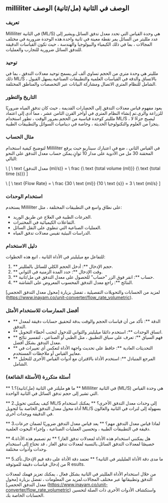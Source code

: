 ## milliliter الوصف في الثانية (مل/ثانية) الوصف

### تعريف
Milliliter في الثانية (ML/S) هي وحدة القياس التي تحدد معدل تدفق السائل.ويشير إلى عدد ملليتر من السائل يمر نقطة معينة في ثانية واحدة.هذه الوحدة ضرورية في مختلف المجالات ، بما في ذلك الكيمياء والبيولوجيا والهندسة ، حيث تكون القياسات الدقيقة للتدفق السائل ضرورية للتجارب والعمليات.

### توحيد
ملليتر هي وحدة متري من الحجم تساوي ألف لتر.يسمح توحيد معدلات التدفق ، بما في ذلك ML/S ، بالاتساق والدقة في القياسات العلمية والتطبيقات الصناعية.يسهل القبول الشامل للنظام المتري الاتصال ومشاركة البيانات عبر التخصصات والمناطق المختلفة.

### التاريخ والتطور
يعود مفهوم قياس معدلات التدفق إلى الحضارات القديمة ، حيث كان تدفق المياه ضروريًا للزراعة والري.تم إنشاء النظام المتري في أواخر القرن الثامن عشر ، مما أدى إلى اعتماد ملليتر كوحدة قياسية من الحجم.بمرور الوقت ، تطور استخدام ML/S ، ليصبح جزءًا لا يتجزأ من العلوم والتكنولوجيا الحديثة ، وخاصة في ديناميات السوائل والتطبيقات الطبية.

### مثال الحساب
لتوضيح كيفية استخدام Milliliter في القياس الثاني ، ضع في اعتبارك سيناريو حيث يرفع المحقنة 30 مل من الأدوية على مدار 10 ثوانٍ.يمكن حساب معدل التدفق على النحو التالي:

\ [
\ text {معدل التدفق (ml/s)} = \ frac {\ text {total volume (ml)}} {\ text {total time (s)}}
\]

\ [
\ text {Flow Rate} = \ frac {30 \ text {ml}} {10 \ text {s}} = 3 \ text {ml/s}
\]

### استخدام الوحدات
يستخدم Milliliter على نطاق واسع في التطبيقات المختلفة ، مثل:
- الجرعات الطبية في العلاج عن طريق الوريد.
- التفاعلات الكيميائية في المختبرات.
- العمليات الصناعية التي تنطوي على النقل السائل.
- الدراسات البيئية تقيس معدلات تدفق المياه.

### دليل الاستخدام
للتفاعل مع ميليليتر في الأداة الثانية ، اتبع هذه الخطوات:
1. ** حجم الإدخال **: أدخل الحجم الكلي للسائل بالملليتر.
2. ** وقت الإدخال **: حدد المدة الزمنية في الثواني.
3. ** حساب **: انقر فوق الزر "حساب" للحصول على معدل التدفق في مل/ثانية.
4. ** النتائج **: راجع معدل التدفق المحسوب المعروض على الشاشة.

لمزيد من الحسابات والتحويلات التفصيلية ، تفضل بزيارة [محول معدل التدفق الحجمي] (https://www.inayam.co/unit-converter/flow_rate_volumetric).

### أفضل الممارسات للاستخدام الأمثل
- ** الدقة **: تأكد من أن قياسات الحجم والوقت بدقة لتحقيق حسابات دقيقة لمعدل التدفق.
- ** اتساق الوحدات **: استخدم دائمًا ميليليتر والثواني للدخول لتجنب أخطاء التحويل.
- ** فهم السياق **: تعرف على سياق التطبيق ، مثل الطبي أو الصناعي ، لتفسير نتائج معدل التدفق بشكل أفضل.
- ** التحديثات العادية **: حافظ على تحديث واجهة الأداة لتعكس أي تغييرات في معايير القياس أو ملاحظات المستخدم.
- ** المرجع المتبادل **: استخدم الأداة بالاقتران مع أدوات القياس الأخرى للتحليل الشامل.

### أسئلة متكررة (الأسئلة الشائعة)

** 1.ما هو مليلتر في الثانية (مل/ثانية)؟ **
Milliliter في الثانية (ML/S) هي وحدة القياس التي تشير إلى حجم تدفق السائل في الثانية الواحدة.

** 2.كيف يمكنني تحويل ML/S إلى وحدات معدل التدفق الأخرى؟ **
يمكنك استخدام أداة محول معدل التدفق الخاصة بنا لتحويل ML/S بسهولة إلى لترات في الثانية والغالون في الدقيقة ووحدات أخرى.

** 3.لماذا قياس معدل التدفق مهم؟ **
يعد قياس معدل التدفق ضروريًا لضمان جرعات دقيقة في التطبيقات الطبية ، وتحسين العمليات الصناعية ، وإجراء البحوث العلمية.

** 4.هل يمكنني استخدام هذه الأداة لمعدلات تدفق الغاز؟ **
تم تصميم هذه الأداة خصيصًا لمعدلات التدفق السائل.بالنسبة لمعدلات تدفق الغاز ، قد تحتاج إلى استخدام وحدات وأدوات مختلفة.

** 5.ما مدى دقة الأداة المليليتر في الثانية؟ **
تعتمد دقة الأداة على دقة قيم الإدخال.تأكد من إدخال قياسات دقيقة للموثوقة R esults.

من خلال استخدام الأداة الملليتر في الثانية بشكل فعال ، يمكنك تعزيز فهمك لمعدلات التدفق وتطبيقاتها عبر مختلف المجالات.لمزيد من المعلومات ، تفضل بزيارة [محول معدل التدفق الحجمي] (https://www.inayam.co/unit-converter/flow_rate_volumetric) واستكشاف الأدوات الأخرى ذات الصلة لتحسين الحسابات الخاصة بك.